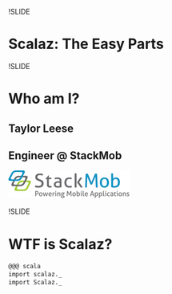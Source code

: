 !SLIDE 
# Scalaz: The Easy Parts

!SLIDE
# Who am I?

## Taylor Leese
## Engineer @ StackMob
![StackMob](stackmob.png)

!SLIDE
# WTF is Scalaz?

    @@@ scala
    import scalaz._
    import Scalaz._

